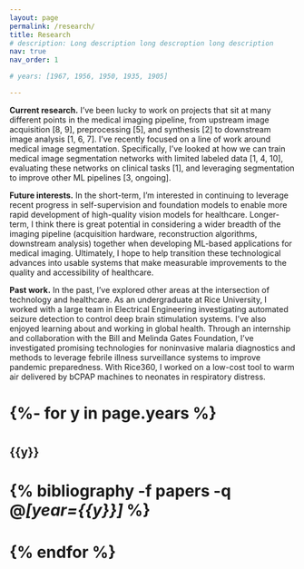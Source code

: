 ```yaml
---
layout: page
permalink: /research/
title: Research
# description: Long description long descroption long description
nav: true
nav_order: 1

# years: [1967, 1956, 1950, 1935, 1905]

---
```


**Current research.** I’ve been lucky to work on projects that sit at many different points in the medical imaging pipeline, from upstream image acquisition [8, 9], preprocessing [5], and synthesis [2] to downstream image analysis [1, 6, 7]. I’ve recently focused on a line of work around medical image segmentation. Specifically, I’ve looked at how we can train medical image segmentation networks with limited labeled data [1, 4, 10], evaluating these networks on clinical tasks [1], and leveraging segmentation to improve other ML pipelines [3, ongoing].

**Future interests.** In the short-term, I’m interested in continuing to leverage recent progress in self-supervision and foundation models to enable more rapid development of high-quality vision models for healthcare. Longer-term, I think there is great potential in considering a wider breadth of the imaging pipeline (acquisition hardware, reconstruction algorithms, downstream analysis) together when developing ML-based applications for medical imaging. Ultimately, I hope to help transition these technological advances into usable systems that make measurable improvements to the quality and accessibility of healthcare.

**Past work.** In the past, I’ve explored other areas at the intersection of technology and healthcare. As an undergraduate at Rice University, I worked with a large team in Electrical Engineering investigating automated seizure detection to control deep brain stimulation systems. I’ve also enjoyed learning about and working in global health. Through an internship and collaboration with the Bill and Melinda Gates Foundation, I’ve investigated promising technologies for noninvasive malaria diagnostics and methods to leverage febrile illness surveillance systems to improve pandemic preparedness. With Rice360, I worked on a low-cost tool to warm air delivered by bCPAP machines to neonates in respiratory distress.


<!-- _pages/publications.md -->
<div class="publications">

# {%- for y in page.years %}
#  <h2 class="year">{{y}}</h2>
#  {% bibliography -f papers -q @*[year={{y}}]* %}
# {% endfor %}

</div>
